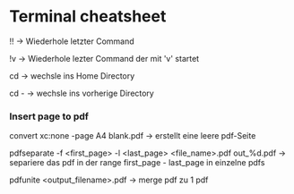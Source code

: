 # Terminal cheatsheet

!! -> Wiederhole letzter Command

!v -> Wiederhole lezter Command der mit 'v' startet

cd -> wechsle ins Home Directory

cd - -> wechsle ins vorherige Directory


### Insert page to pdf
convert xc:none -page A4 blank.pdf -> erstellt eine leere pdf-Seite

pdfseparate -f <first_page> -l <last_page> <file_name>.pdf out_%d.pdf -> separiere das pdf in der range first_page - last_page in einzelne pdfs

pdfunite <ordered list of pdf> <output_filename>.pdf -> merge pdf zu 1 pdf
  
